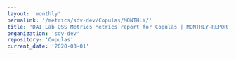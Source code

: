 ```yaml
---
layout: 'monthly'
permalink: '/metrics/sdv-dev/Copulas/MONTHLY/'
title: 'DAI Lab OSS Metrics Metrics report for Copulas | MONTHLY-REPORT-2020-03-01'
organization: 'sdv-dev'
repository: 'Copulas'
current_date: '2020-03-01'
---
```

